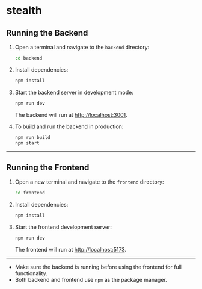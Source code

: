 # stealth

## Running the Backend

1. Open a terminal and navigate to the `backend` directory:
   ```sh
   cd backend
   ```
2. Install dependencies:
   ```sh
   npm install
   ```
3. Start the backend server in development mode:
   ```sh
   npm run dev
   ```
   The backend will run at [http://localhost:3001](http://localhost:3001).

4. To build and run the backend in production:
   ```sh
   npm run build
   npm start
   ```

---

## Running the Frontend

1. Open a new terminal and navigate to the `frontend` directory:
   ```sh
   cd frontend
   ```
2. Install dependencies:
   ```sh
   npm install
   ```
3. Start the frontend development server:
   ```sh
   npm run dev
   ```
   The frontend will run at [http://localhost:5173](http://localhost:5173).

---

- Make sure the backend is running before using the frontend for full functionality.
- Both backend and frontend use `npm` as the package manager.
